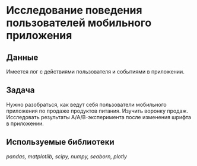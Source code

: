 # Исследование поведения пользователей мобильного приложения


## Данные

Имеется лог с действиями пользователя и событиями в приложении.

## Задача

Нужно разобраться, как ведут себя пользователи мобильного приложения по продаже продуктов питания.
Изучить воронку продаж. Исследовать результаты A/A/B-эксперимента после изменения шрифта в приложении.

## Используемые библиотеки
*pandas, matplotlib, scipy, numpy, seaborn, plotly*
